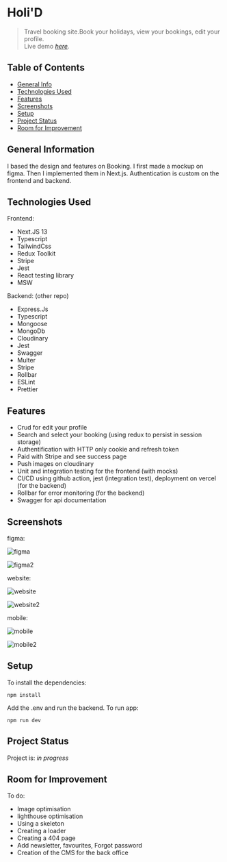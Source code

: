# Holi'D

> Travel booking site.Book your holidays, view your bookings, edit your profile.  
> Live demo [_here_](https://app.holid-server.xyz/).

## Table of Contents

- [General Info](#general-information)
- [Technologies Used](#technologies-used)
- [Features](#features)
- [Screenshots](#screenshots)
- [Setup](#setup)
- [Project Status](#project-status)
- [Room for Improvement](#room-for-improvement)

## General Information

I based the design and features on Booking. I first made a mockup on figma.
Then I implemented them in Next.js.
Authentication is custom on the frontend and backend.

## Technologies Used

Frontend:

- Next.JS 13
- Typescript
- TailwindCss
- Redux Toolkit
- Stripe
- Jest
- React testing library
- MSW

Backend: (other repo)

- Express.Js
- Typescript
- Mongoose
- MongoDb
- Cloudinary
- Jest
- Swagger
- Multer
- Stripe
- Rollbar
- ESLint
- Prettier

## Features

- Crud for edit your profile
- Search and select your booking (using redux to persist in session storage)
- Authentification with HTTP only cookie and refresh token
- Paid with Stripe and see success page
- Push images on cloudinary
- Unit and integration testing for the frontend (with mocks)
- CI/CD using github action, jest (integration test), deployment on vercel (for the backend)
- Rollbar for error monitoring (for the backend)
- Swagger for api documentation

## Screenshots

figma:

![figma](https://github.com/gysenlionel/holid-client/assets/90910874/9015a8d1-121d-4179-a3a2-7268ea2a9c43)

![figma2](https://github.com/gysenlionel/holid-client/assets/90910874/104f6d30-d447-498e-a2b2-253519f27378)

website:

![website](https://github.com/gysenlionel/holid-client/assets/90910874/9165b763-56a2-4d49-bcc0-8b31caddcb92)

![website2](https://github.com/gysenlionel/holid-client/assets/90910874/47283a09-9ed0-4056-bf8c-b1f74751e30c)

mobile:

![mobile](https://github.com/gysenlionel/holid-client/assets/90910874/de723a2d-db98-4167-9df1-e5a5e26ddaf5)

![mobile2](https://github.com/gysenlionel/holid-client/assets/90910874/59f12efb-5163-45a1-8dfa-98d88364800c)

## Setup

To install the dependencies:

```
npm install
```

Add the .env and run the backend.
To run app:

```
npm run dev
```

## Project Status

Project is: _in progress_

## Room for Improvement

To do:

- Image optimisation
- lighthouse optimisation
- Using a skeleton
- Creating a loader
- Creating a 404 page
- Add newsletter, favourites, Forgot password
- Creation of the CMS for the back office
